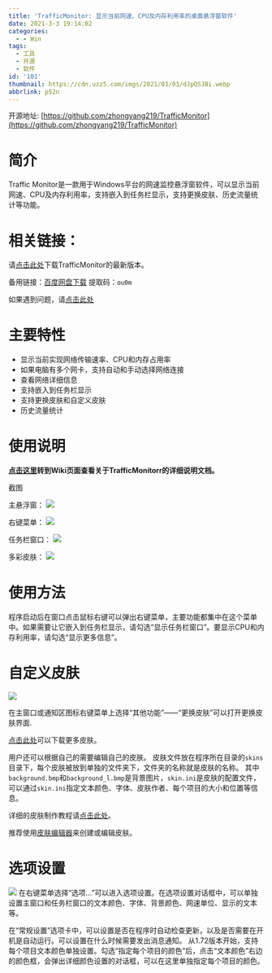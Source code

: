 ```yaml
---
title: 'TrafficMonitor: 显示当前网速、CPU及内存利用率的桌面悬浮窗软件'
date: 2021-3-3 19:14:02
categories:
  - - Win
tags:
  - 工具
  - 开源
  - 软件
id: '101'
thumbnail: https://cdn.uzz5.com/imgs/2021/03/03/dJpQSJBi.webp
abbrlink: p52n
---
```



开源地址: [https://github.com/zhongyang219/TrafficMonitor](https://github.com/zhongyang219/TrafficMonitor)

# 简介

Traffic Monitor是一款用于Windows平台的网速监控悬浮窗软件，可以显示当前网速、CPU及内存利用率，支持嵌入到任务栏显示，支持更换皮肤、历史流量统计等功能。

# 相关链接：

请[点击此处](https://github.com/zhongyang219/TrafficMonitor/releases/latest)下载TrafficMonitor的最新版本。 

备用链接：[百度网盘下载](https://pan.baidu.com/s/15PMt7s-ASpyDwtS__4cUhg) 提取码：`ou0m` 

如果遇到问题，请[点击此处](https://github.com/zhongyang219/TrafficMonitor/blob/master/Help.md)

# 主要特性

*   显示当前实现网络传输速率、CPU和内存占用率
*   如果电脑有多个网卡，支持自动和手动选择网络连接
*   查看网络详细信息
*   支持嵌入到任务栏显示
*   支持更换皮肤和自定义皮肤
*   历史流量统计

# 使用说明

**[点击这里](https://github.com/zhongyang219/TrafficMonitor/wiki)转到Wiki页面查看关于TrafficMonitorr的详细说明文档。** 

截图 

主悬浮窗： ![](https://cdn.uzz5.com/imgs/2021/03/03/r51ArDbA.webp) 

右键菜单： ![](https://cdn.uzz5.com/imgs/2021/03/03/C8o09ioV.webp) 

任务栏窗口： ![](https://cdn.uzz5.com/imgs/2021/03/03/x2c4oTEC.webp) 

多彩皮肤： ![](https://cdn.uzz5.com/imgs/2021/03/03/6z3Uy7lV.webp)

# 使用方法

程序启动后在窗口点击鼠标右键可以弹出右键菜单，主要功能都集中在这个菜单中。如果需要让它嵌入到任务栏显示，请勾选“显示任务栏窗口”。要显示CPU和内存利用率，请勾选“显示更多信息”。

# 自定义皮肤

![](https://cdn.uzz5.com/imgs/2021/03/03/rf3dT5zb.webp) 

在主窗口或通知区图标右键菜单上选择“其他功能”——“更换皮肤”可以打开更换皮肤界面. 

[点击此处](https://github.com/zhongyang219/TrafficMonitorSkin/blob/master/皮肤下载.md)可以下载更多皮肤。

用户还可以根据自己的需要编辑自己的皮肤。 皮肤文件放在程序所在目录的`skins`目录下，每个皮肤被放到单独的文件夹下，文件夹的名称就是皮肤的名称。 其中`background.bmp`和`background_l.bmp`是背景图片，`skin.ini`是皮肤的配置文件，可以通过`skin.ini`指定文本颜色、字体、皮肤作者、每个项目的大小和位置等信息。 

详细的皮肤制作教程请[点击此处](https://github.com/zhongyang219/TrafficMonitor/blob/master/皮肤制作教程.md)。 

推荐使用[皮肤编辑器](https://github.com/zhongyang219/TrafficMonitorSkinEditor/releases)来创建或编辑皮肤。

# 选项设置

![](https://cdn.uzz5.com/imgs/2021/03/03/A5hwn8lC.webp) 在右键菜单选择“选项...”可以进入选项设置。在选项设置对话框中，可以单独设置主窗口和任务栏窗口的文本颜色、字体、背景颜色、网速单位、显示的文本等。 

在“常规设置”选项卡中，可以设置是否在程序时自动检查更新，以及是否需要在开机是自动运行。可以设置在什么时候需要发出消息通知。 从1.72版本开始，支持每个项目文本颜色单独设置。勾选“指定每个项目的颜色”后，点击“文本颜色”右边的颜色框，会弹出详细颜色设置的对话框，可以在这里单独指定每个项目的颜色。